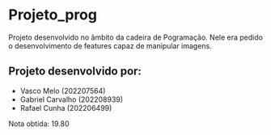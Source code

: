 # Projeto_prog
Projeto desenvolvido no âmbito da cadeira de Pogramação. Nele era pedido o desenvolvimento de features capaz de manipular imagens.

## Projeto desenvolvido por:
  - Vasco Melo (202207564)
  - Gabriel Carvalho (202208939)
  - Rafael Cunha (202206499)

Nota obtida: 19.80
